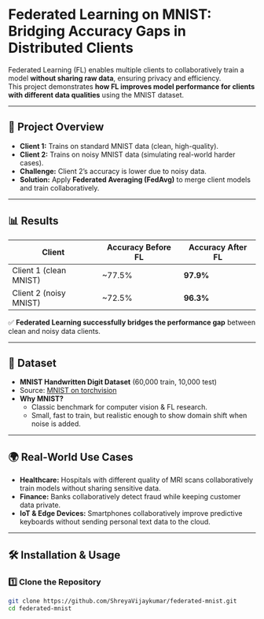 # Federated Learning on MNIST: Bridging Accuracy Gaps in Distributed Clients

Federated Learning (FL) enables multiple clients to collaboratively train a model **without sharing raw data**, ensuring privacy and efficiency.  
This project demonstrates **how FL improves model performance for clients with different data qualities** using the MNIST dataset.  

---

## 🚀 Project Overview  
- **Client 1:** Trains on standard MNIST data (clean, high-quality).  
- **Client 2:** Trains on noisy MNIST data (simulating real-world harder cases).  
- **Challenge:** Client 2’s accuracy is lower due to noisy data.  
- **Solution:** Apply **Federated Averaging (FedAvg)** to merge client models and train collaboratively.  

---

## 📊 Results  

| Client | Accuracy Before FL | Accuracy After FL |
|--------|--------------------|-------------------|
| Client 1 (clean MNIST) | ~77.5% | **97.9%** |
| Client 2 (noisy MNIST) | ~72.5% | **96.3%** |

✅ **Federated Learning successfully bridges the performance gap** between clean and noisy data clients.  

---

## 📂 Dataset  
- **MNIST Handwritten Digit Dataset** (60,000 train, 10,000 test)  
- Source: [MNIST on torchvision](https://pytorch.org/vision/stable/generated/torchvision.datasets.MNIST.html)  
- **Why MNIST?**  
  - Classic benchmark for computer vision & FL research.  
  - Small, fast to train, but realistic enough to show domain shift when noise is added.  

---

## 🌍 Real-World Use Cases  
- **Healthcare:** Hospitals with different quality of MRI scans collaboratively train models without sharing sensitive data.  
- **Finance:** Banks collaboratively detect fraud while keeping customer data private.  
- **IoT & Edge Devices:** Smartphones collaboratively improve predictive keyboards without sending personal text data to the cloud.  

---

## 🛠️ Installation & Usage  

### 1️⃣ Clone the Repository  
```bash
git clone https://github.com/ShreyaVijaykumar/federated-mnist.git
cd federated-mnist
